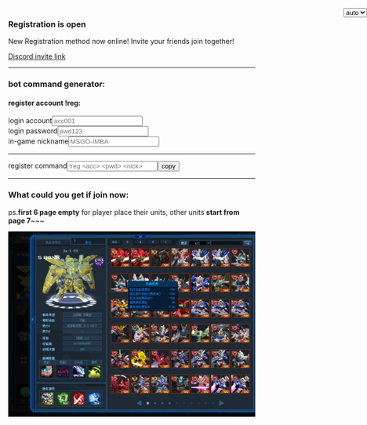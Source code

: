 <select class="form-control lang" onchange="setLang(this)" style="display:block;position:absolute;z-index:50;right:0;width:auto;">
	<option value="">auto</option>
	<option value="zh">zh</option>
	<option value="en">en</option>
</select>

<script type="text/javascript">
function goLang(){
	var userLang = localStorage.getItem('lang') || navigator.language || navigator.userLanguage;
	var isZh = !!userLang.match('zh');
	var pageEn = !!window.location.hash.match('.en.md$');
	var page = window.location.hash.match('(#!.*)\.md$')[1];
	if(pageEn) page = page.match('(.*)\.en$')[1];
	if(!isZh && !pageEn) window.location.hash = page + '.en.md';
	if(isZh && pageEn) window.location.hash =  page + '.md';
	document.querySelector('select.lang').value = (localStorage.getItem('lang') == '')? '' : (isZh)? 'zh':'en';
}

function setLang(ele){
	localStorage.setItem('lang', ele.value);
	goLang();
}
goLang();
</script>


### Registration is open


New Registration method now online!
Invite your friends join together!

[Discord invite link](https://discord.gg/b2VqaNb)


<hr/>

### bot command generator:

#### register account  !reg:

<div class="input-group">
	<span class="input-group-addon">login account</span><input id="acc" onkeyup="gencmd(this)" type="text" class="form-control" placeholder="acc001" >
</div>
<div class="input-group">
	<span class="input-group-addon">login password</span><input id="pwd" onkeyup="gencmd(this)" type="text" class="form-control" placeholder="pwd123" >
</div>
<div class="input-group">
<span class="input-group-addon">in-game nickname</span><input id="nick" onkeyup="gencmd(this)" type="text" class="form-control" placeholder="MSGO-IMBA" >
</div>

<hr/>

<div class="input-group"><span class="input-group-addon">register command</span><input id="reg" type="text" class="form-control" placeholder="!reg <acc> <pwd> <nick>" readonly><span class="input-group-btn"><button class="btn btn-default" type="button" onclick="cp(this)">copy</button></span></div>

<hr/>
<script type="text/javascript">
function gencmd(ele){
	var acc = document.querySelector('#acc').value;
	var pwd = document.querySelector('#pwd').value;
	var nick = document.querySelector('#nick').value;
	var all = '!reg '+ acc +' '+ pwd +' '+ nick;
	document.querySelector('#reg').value = all;
}
function cp(ele){
	var e = document.querySelector('#reg');
	e.select();
	e.setSelectionRange(0, 99999);
	document.execCommand("copy");
}
</script>



### What could you get if join now:

ps.**first 6 page empty** for player place their units, other units **start from page 7**~~~

![units](GOnlineScreenShot_20190527_165042.jpg)

